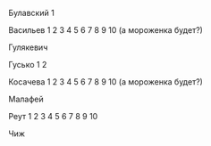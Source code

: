 ﻿Булавский 1
 
Васильев 1  2 3 4 5 6 7 8 9 10 (а мороженка будет?)

Гулякевич

Гусько 1  2

Косачева 1 2 3 4 5 6 7 8 9 10 (а мороженка будет?)

Малафей

Реут 1 2 3 4 5 6 7 8 9 10

Чиж
